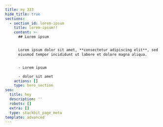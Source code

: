 ```yaml
---
title: my 333
hide_title: true
sections:
  - section_id: lorem-ipsum
    title: lorem-ipsum!!
    content: >-
      ## Lorem ipsum


      Lorem ipsum dolor sit amet, **consectetur adipiscing elit**, sed do
      eiusmod tempor incididunt ut labore et dolore magna aliqua.


      - Lorem ipsum

      - dolor sit amet
    actions: []
    type: hero_section
seo:
  title: hey
  description: ''
  robots: []
  extra: []
  type: stackbit_page_meta
template: advanced
---
```

